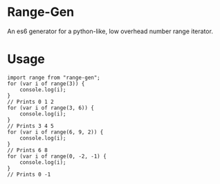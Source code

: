 Range-Gen
=========

An es6 generator for a python-like, low overhead number range iterator.

Usage
=====

```
import range from "range-gen";
for (var i of range(3)) {
	console.log(i);
}
// Prints 0 1 2
for (var i of range(3, 6)) {
	console.log(i);
}
// Prints 3 4 5
for (var i of range(6, 9, 2)) {
	console.log(i);
}
// Prints 6 8
for (var i of range(0, -2, -1) {
	console.log(i);
}
// Prints 0 -1
```
